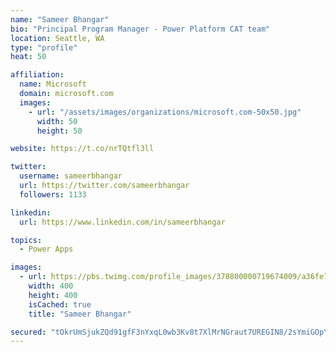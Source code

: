 ```yaml
---
name: "Sameer Bhangar"
bio: "Principal Program Manager - Power Platform CAT team"
location: Seattle, WA
type: "profile"
heat: 50

affiliation:
  name: Microsoft
  domain: microsoft.com
  images:
    - url: "/assets/images/organizations/microsoft.com-50x50.jpg"
      width: 50
      height: 50

website: https://t.co/nrTQtfl3ll

twitter:
  username: sameerbhangar
  url: https://twitter.com/sameerbhangar
  followers: 1133

linkedin:
  url: https://www.linkedin.com/in/sameerbhangar

topics:
  - Power Apps

images:
  - url: https://pbs.twimg.com/profile_images/378800000719674009/a36fe7ddfab1778b76e5793772e43798_400x400.jpeg
    width: 400
    height: 400
    isCached: true
    title: "Sameer Bhangar"

secured: "tOkrUmSjukZQd91gfF3nYxqL0wb3Kv8t7XlMrNGraut7UREGIN8/2sYmiGOpYJDKmhQtvdQrHBMN9YUwTQgRxiIADE3lPTmOHNIV9m2elp7hNqOcCDQYM8x93dQ0rwkEHb6C/F9Rm4vmyxdIPMyx9gExn7I0LW1GpXbGnV5eiK+O8MWutK9ScTnTXi697P3MFg3beNDvNnb1u9vlQHMDxmLJdrO0fJJqhDdmdtQ4p2kK1BxHs4DAkoOTtma4GNnlIG23ypFLslq8jUOESbIoYEARCnty4unNwZpbEqRji01UeqSNvlCsaziFnSciHmHgYtjWsqBvcdPgmbIGKzy5Q96OUwq9CTRr5XvYFbtPZJrU95ujRkAGTLi/jhb+bUj4oI1N+KN3gXgGo3T6NTFglQ6Bxx09oHn8k2l435PrkO8=;xS7jZfgwB8nJOUJhvgXLLQ=="
---
```


